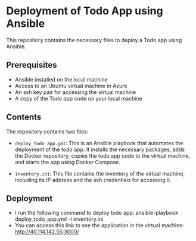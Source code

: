 # Deployment of Todo App using Ansible

This repository contains the necessary files to deploy a Todo app using Ansible. 

## Prerequisites

- Ansible installed on the local machine
- Access to an Ubuntu virtual machine in Azure
- An ssh key pair for accessing the virtual machine
- A copy of the Todo app code on your local machine

## Contents

The repository contains two files:

- `deploy_todo_app.yml`: This is an Ansible playbook that automates the deployment of the todo app. It installs the necessary packages, adds the Docker repository, copies the todo app code to the virtual machine, and starts the app using Docker Compose.

- `inventory.ini`: This file contains the inventory of the virtual machine, including its IP address and the ssh credentials for accessing it.

## Deployment

- I run the following command to deploy todo app: ansible-playbook deploy_todo_app.yml -i inventory.ini
- You can access this link to see the application in the virtual machine: http://40.114.142.55:3000/
